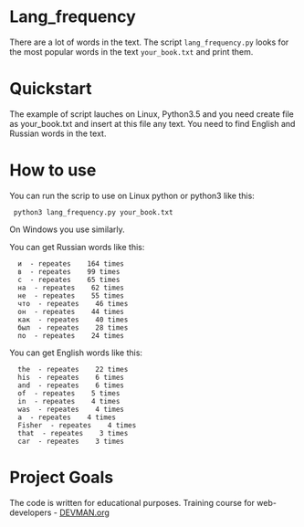 # Lang_frequency

There are a lot of words in the text. The script ```lang_frequency.py``` looks for the most popular words in the text ```your_book.txt``` and print them.

# Quickstart

The example of script lauches on Linux, Python3.5 
and you need create file as your_book.txt and insert at this file any text.
You need to find English and Russian words in the text.

# How to use

You can run the scrip to use on Linux python or python3 like this:

```
 python3 lang_frequency.py your_book.txt
 ```
 On Windows you use similarly.


You can get  Russian words like this:
```
  и  - repeates    164 times
  в  - repeates    99 times
  с  - repeates    65 times
  на  - repeates    62 times
  не  - repeates    55 times
  что  - repeates    46 times
  он  - repeates    44 times
  как  - repeates    40 times
  был  - repeates    28 times
  по  - repeates    24 times
  ```

You can get English words like this:
```
  the  - repeates    22 times
  his  - repeates    6 times
  and  - repeates    6 times
  of  - repeates    5 times
  in  - repeates    4 times
  was  - repeates    4 times
  a  - repeates    4 times
  Fisher  - repeates    4 times
  that  - repeates    3 times
  car  - repeates    3 times
  ```
  
# Project Goals

  The code is written for educational purposes. Training course for web-developers -
[DEVMAN.org](https://devman.org)
